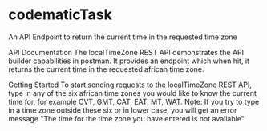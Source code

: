 # codematicTask
An API Endpoint to return the current time in the requested time zone


API Documentation 
The localTimeZone REST API demonstrates the API builder capabilities in postman. It provides an endpoint which when hit, it returns the current time in the requested african time zone.

Getting Started
To start sending requests to the localTimeZone REST API, type in any of the six african time zones you would like to know the current time for, for example  CVT, GMT, CAT, EAT, MT, WAT.
Note: If you try to type in a time zone outside these six or in lower case, you will get an error message "The time for the time zone you have entered is not available". 

